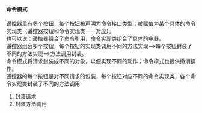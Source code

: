 #### 命令模式   
遥控器里有多个按钮，每个按钮被声明为命令接口类型；被赋值为某个具体的命令实现类（遥控器按钮和命令实现类一一对应）。   
也可以说：遥控器组合了命令引用，命令实现类组合了具体的电器。   
遥控器组合多个按钮，每个按钮的实现类调用不同的方法实现——>每个按钮封装了不同的方法实现——>方法调用封装。    
命令模式将请求封装成不同的对象，以便实现不同的动作；命令模式也提供撤消操作。    
遥控器的每个按钮是对不同请求的包装，每个按钮对应不同的命令实现类，各个命令实现类封装了不同的方法调用   
1. 封装请求
2. 封装方法调用
